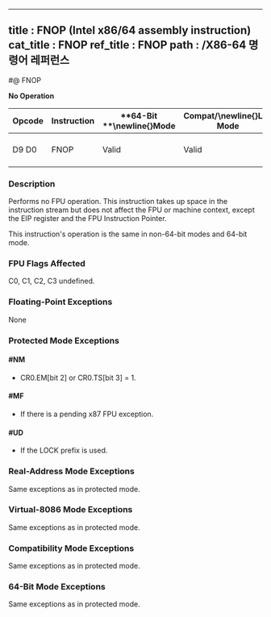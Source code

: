 ----------------------------
title : FNOP (Intel x86/64 assembly instruction)
cat_title : FNOP
ref_title : FNOP
path : /X86-64 명령어 레퍼런스
----------------------------
#@ FNOP

**No Operation**

|**Opcode**|**Instruction**|**64-Bit **\newline{}**Mode**|**Compat/**\newline{}**Leg Mode**|**Description**|
|----------|---------------|-----------------------------|---------------------------------|---------------|
|D9 D0|FNOP|Valid|Valid|No operation is performed.|
### Description


Performs no FPU operation. This instruction takes up space in the instruction stream but does not affect the FPU or machine context, except the EIP register and the FPU Instruction Pointer.

This instruction's operation is the same in non-64-bit modes and 64-bit mode.

### FPU Flags Affected


C0, C1, C2, C3 undefined.

### Floating-Point Exceptions


None


### Protected Mode Exceptions

#### #NM
* CR0.EM[bit 2] or CR0.TS[bit 3] = 1.

#### #MF
* If there is a pending x87 FPU exception.

#### #UD
* If the LOCK prefix is used.

### Real-Address Mode Exceptions



Same exceptions as in protected mode.


### Virtual-8086 Mode Exceptions



Same exceptions as in protected mode.


### Compatibility Mode Exceptions



Same exceptions as in protected mode.


### 64-Bit Mode Exceptions



Same exceptions as in protected mode.

